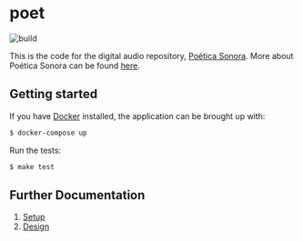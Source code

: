 # poet

![build](https://github.com/davlum/poet/workflows/test/badge.svg)

This is the code for the digital audio repository, [Poética Sonora](https://poeticasonora.unam.mx/rda). 
More about Poética Sonora can be found [here](https://poeticasonora.unam.mx/).

## Getting started

If you have [Docker](https://www.docker.com/) installed, the application can be brought up with:

```bash
$ docker-compose up
```

Run the tests:

```bash
$ make test
```

## Further Documentation

1. [Setup](docs/setup.md)
2. [Design](docs/design.md)


